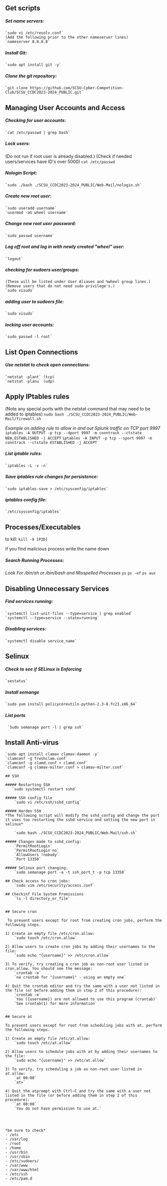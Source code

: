 ## Get scripts

##### Set name servers: 
	`sudo vi /etc/resolv.conf` 
	(Add the following prior to the other nameserver lines) 
	`nameserver 8.8.8.8` 

##### Install Git: 
	`sudo apt install git -y` 

##### Clone the git repository: 
	`git clone https://github.com/SCSU-Cyber-Competition-Club/SCSU_CCDC2023-2024_PUBLIC.git` 

## Managing User Accounts and Access 

##### Checking for user accounts: 
	`cat /etc/passwd | grep bash` 

##### Lock users:
(Do not run if root user is already disabled.) 
(Check if needed users/services have ID's over 5000) 
	`cat /etc/passwd` 

##### Nologin Script: 
	`sudo ./bash ./SCSU_CCDC2023-2024_PUBLIC/Web-Mail/nologin.sh` 

##### Create new root user: 
	`sudo useradd username` 
	`usermod -aG wheel username' 

##### Change new root user password: 
	`sudo passwd username` 

##### Log off root and log in with newly created "wheel" user:  
	`logout` 

##### checking for sudoers user/groups: 
	(These will be listed under User Aliases and %wheel group lines.) 
	(Remove users that do not need sudo privilege's.) 
	`sudo visudo` 

##### adding user to sudoers file: 
	`sudo visudo` 

##### locking user accounts: 
	`sudo passwd -l root` 


## List Open Connections
##### Use netstat to check open connections: 
	`netstat -plant` (tcp) 
	`netstat -planu` (udp) 

## Apply IPtables rules
(Note any special ports with the netstat command that may need to be added to iptables)
	`sudo bash ./SCSU_CCDC2023-2024_PUBLIC/Web-Mail/firewall.sh` 

*Example on adding rule to allow in and out Splunk traffic on TCP port 9997* 
	`iptables -A OUTPUT -p tcp --dport 9997 -m conntrack --ctstate NEW,ESTABLISHED -j ACCEPT` 
	`iptables -A INPUT -p tcp --sport 9997 -m conntrack --ctstate ESTABLISHED -j ACCEPT` 

##### List iptable rules: 
	`iptables -L -v -n` 

##### Save iptables rule changes for persistence: 
	`sudo iptables-save > /etc/sysconfig/iptables` 

##### iptables config file: 
	`/etc/sysconfig/iptables` 


## Processes/Executables 
to kill: `kill -9 [PID]` 

if you find malicious process write the name down

##### Search Running Processes: 
*Look For /bin/sh or /bin/bash and Misspelled Processes* 
	`ps` 
	`ps -ef` 
	`ps aux` 

## Disabling Unnecessary Services 

##### Find services running:
	`systemctl list-unit-files --type=service | grep enabled` 
	`systemctl --type=service --state=running`

##### Disabling services: 
	`systemctl disable service_name` 

## Selinux

##### *Check to see if SELinux is Enforcing*  
	`sestatus` 

##### *Install semange* 
	`sudo yum install policycoreutils-python-2.3-8.fc21.x86_64` 

##### *List ports*  
	 `Sudo semanage port -l | grep ssh`	

## Install Anti-virus
	`sudo apt install clamav clamav-daemon -y`
	`clamconf -g freshclam.conf`
	`clamconf -g clamd.conf > clamd.conf`
	`clamconf -g clamav-milter.conf > clamav-milter.conf`
```
## SSH 

##### Restarting SSH 
   `sudo systemctl restart sshd` 

##### SSH config file 
	`sudo vi /etc/ssh/sshd_config` 

##### Harden SSH 
*The following script will modify the sshd_config and change the port it uses too restarting the sshd service and setting the new port in selinux* 

	`sudo bash ./SCSU_CCDC2023-2024_PUBLIC/Web-Mail/ssh.sh` 

##### Changes made to sshd_config: 
	`PermitRootLogin` 
	`PermitRootLogin no` 
	`AllowUsers !nobody` 
	`Port 13350` 

##### Selinux port changing:  
	`sudo semanage port -a -t ssh_port_t -p tcp 13350` 

## Check access to cron jobs:  
	`sudo vim /etc/security/access.conf` 

## Checkinf File System Premissions 
	`ls -l directory_or_file`


## Secure cron

 To prevent users except for root from creating cron jobs, perform the following steps.

1) Create an empty file /etc/cron.allow:
	`sudo touch /etc/cron.allow`

2) Allow users to create cron jobs by adding their usernames to the file:
	`sudo echo "{username}" >> /etc/cron.allow`

3) To verify, try creating a cron job as non-root user listed in cron.allow. You should see the message:
	`crontab -e`
	`no crontab for "{username}" - using an empty one`

4) Quit the crontab editor and try the same with a user not listed in the file (or before adding them in step 2 of this procedure):
	`crontab -e`
	`You ({username}) are not allowed to use this program (crontab)`
	`See crontab(1) for more information`


## Secure at

To prevent users except for root from scheduling jobs with at, perform the following steps.  

1) Create an empty file /etc/at.allow:  
	`sudo touch /etc/at.allow`

2) Allow users to schedule jobs with at by adding their usernames to the file:
	`sudo echo "{username}" >> /etc/at.allow`

3) To verify, try scheduling a job as non-root user listed in at.allow:  
	`at 00:00`
	`at>`  

4) Quit the atprompt with Ctrl–C and try the same with a user not listed in the file (or before adding them in step 2 of this procedure):  
	`at 00:00`
	`You do not have permission to use at.`




*be sure to check*
- /etc
- /var/log
- /root
- /home
- /usr/bin 
- /usr/sbin
- /etc/sudoers/
- /var/www 
- /var/www/html
- /etc/ssh
- /etc/pam.d